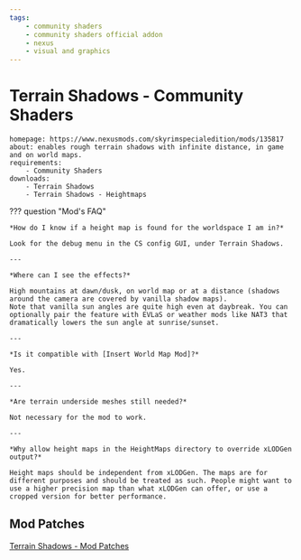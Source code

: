 ```yaml
---
tags:
    - community shaders
    - community shaders official addon
    - nexus
    - visual and graphics
---
```


# Terrain Shadows - Community Shaders

```project_info
homepage: https://www.nexusmods.com/skyrimspecialedition/mods/135817
about: enables rough terrain shadows with infinite distance, in game and on world maps.
requirements:
    - Community Shaders
downloads:
    - Terrain Shadows
    - Terrain Shadows - Heightmaps
```

??? question "Mod's FAQ"

    *How do I know if a height map is found for the worldspace I am in?*

    Look for the debug menu in the CS config GUI, under Terrain Shadows.

    ---

    *Where can I see the effects?*

    High mountains at dawn/dusk, on world map or at a distance (shadows around the camera are covered by vanilla shadow maps).
    Note that vanilla sun angles are quite high even at daybreak. You can optionally pair the feature with EVLaS or weather mods like NAT3﻿ that dramatically lowers the sun angle at sunrise/sunset.

    ---

    *Is it compatible with [Insert World Map Mod]?*

    Yes.

    ---

    *Are terrain underside meshes still needed?*

    Not necessary for the mod to work.

    ---

    *Why allow height maps in the HeightMaps directory to override xLODGen output?*

    Height maps should be independent from xLODGen. The maps are for different purposes and should be treated as such. People might want to use a higher precision map than what xLODGen can offer, or use a cropped version for better performance.

## Mod Patches

[Terrain Shadows - Mod Patches](https://www.nexusmods.com/skyrimspecialedition/mods/136049)
